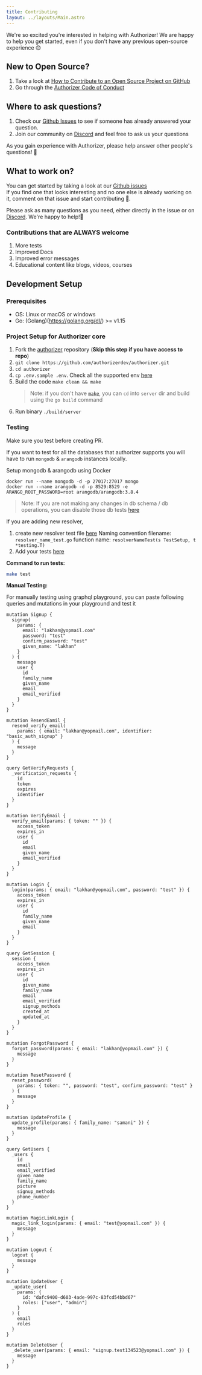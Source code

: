 ```yaml
---
title: Contributing
layout: ../layouts/Main.astro
---
```


We're so excited you're interested in helping with Authorizer! We are happy to help you get started, even if you don't have any previous open-source experience :blush:

## New to Open Source?

1. Take a look at [How to Contribute to an Open Source Project on GitHub](https://egghead.io/courses/how-to-contribute-to-an-open-source-project-on-github)
2. Go through the [Authorizer Code of Conduct](https://github.com/authorizerdev/authorizer/blob/main/.github/CODE_OF_CONDUCT.md)

## Where to ask questions?

1. Check our [Github Issues](https://github.com/authorizerdev/authorizer/issues) to see if someone has already answered your question.
2. Join our community on [Discord](https://discord.gg/Zv2D5h6kkK) and feel free to ask us your questions

As you gain experience with Authorizer, please help answer other people's questions! :pray:

## What to work on?

You can get started by taking a look at our [Github issues](https://github.com/authorizerdev/authorizer/issues)  
If you find one that looks interesting and no one else is already working on it, comment on that issue and start contributing 🙂.

Please ask as many questions as you need, either directly in the issue or on [Discord](https://discord.gg/Zv2D5h6kkK). We're happy to help!:raised_hands:

### Contributions that are ALWAYS welcome

1. More tests
2. Improved Docs
3. Improved error messages
4. Educational content like blogs, videos, courses

## Development Setup

### Prerequisites

- OS: Linux or macOS or windows
- Go: (Golang)(https://golang.org/dl/) >= v1.15

### Project Setup for Authorizer core

1. Fork the [authorizer](https://github.com/authorizerdev/authorizer) repository (**Skip this step if you have access to repo**)
2. `git clone https://github.com/authorizerdev/authorizer.git`
3. `cd authorizer`
4. `cp .env.sample .env`. Check all the supported env [here](/core/env)
5. Build the code `make clean && make`
   > Note: if you don't have [`make`](https://www.ibm.com/docs/en/aix/7.2?topic=concepts-make-command), you can `cd` into `server` dir and build using the `go build` command
6. Run binary `./build/server`

### Testing

Make sure you test before creating PR.

If you want to test for all the databases that authorizer supports you will have to run `mongodb` & `arangodb` instances locally.

Setup mongodb & arangodb using Docker

```
docker run --name mongodb -d -p 27017:27017 mongo
docker run --name arangodb -d -p 8529:8529 -e ARANGO_ROOT_PASSWORD=root arangodb/arangodb:3.8.4
```

> Note: If you are not making any changes in db schema / db operations, you can disable those db tests [here](https://github.com/authorizerdev/authorizer/blob/main/server/__test__/resolvers_test.go#L14)

If you are adding new resolver,

1. create new resolver test file [here](https://github.com/authorizerdev/authorizer/tree/main/server/__test__)
   Naming convention filename: `resolver_name_test.go` function name: `resolverNameTest(s TestSetup, t *testing.T)`
2. Add your tests [here](https://github.com/authorizerdev/authorizer/blob/main/server/__test__/resolvers_test.go#L38)

**Command to run tests:**

```sh
make test
```

**Manual Testing:**

For manually testing using graphql playground, you can paste following queries and mutations in your playground and test it

```gql
mutation Signup {
  signup(
    params: {
      email: "lakhan@yopmail.com"
      password: "test"
      confirm_password: "test"
      given_name: "lakhan"
    }
  ) {
    message
    user {
      id
      family_name
      given_name
      email
      email_verified
    }
  }
}

mutation ResendEamil {
  resend_verify_email(
    params: { email: "lakhan@yopmail.com", identifier: "basic_auth_signup" }
  ) {
    message
  }
}

query GetVerifyRequests {
  _verification_requests {
    id
    token
    expires
    identifier
  }
}

mutation VerifyEmail {
  verify_email(params: { token: "" }) {
    access_token
    expires_in
    user {
      id
      email
      given_name
      email_verified
    }
  }
}

mutation Login {
  login(params: { email: "lakhan@yopmail.com", password: "test" }) {
    access_token
    expires_in
    user {
      id
      family_name
      given_name
      email
    }
  }
}

query GetSession {
  session {
    access_token
    expires_in
    user {
      id
      given_name
      family_name
      email
      email_verified
      signup_methods
      created_at
      updated_at
    }
  }
}

mutation ForgotPassword {
  forgot_password(params: { email: "lakhan@yopmail.com" }) {
    message
  }
}

mutation ResetPassword {
  reset_password(
    params: { token: "", password: "test", confirm_password: "test" }
  ) {
    message
  }
}

mutation UpdateProfile {
  update_profile(params: { family_name: "samani" }) {
    message
  }
}

query GetUsers {
  _users {
    id
    email
    email_verified
    given_name
    family_name
    picture
    signup_methods
    phone_number
  }
}

mutation MagicLinkLogin {
  magic_link_login(params: { email: "test@yopmail.com" }) {
    message
  }
}

mutation Logout {
  logout {
    message
  }
}

mutation UpdateUser {
  _update_user(
    params: {
      id: "dafc9400-d603-4ade-997c-83fcd54bbd67"
      roles: ["user", "admin"]
    }
  ) {
    email
    roles
  }
}

mutation DeleteUser {
  _delete_user(params: { email: "signup.test134523@yopmail.com" }) {
    message
  }
}
```
